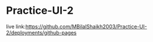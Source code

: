 # Practice-UI-2

live  link:https://github.com/MBilalShaikh2003/Practice-UI-2/deployments/github-pages